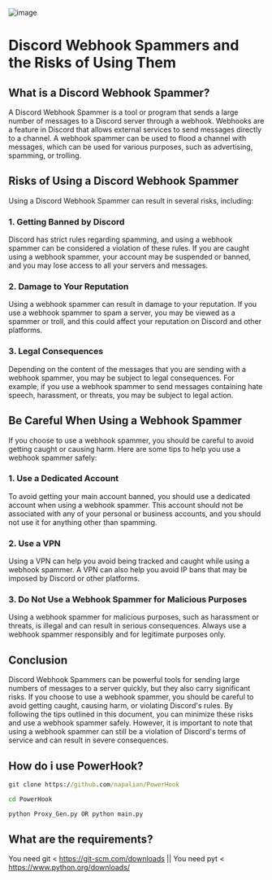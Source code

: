 ![image](https://user-images.githubusercontent.com/126029556/223033654-6eae505d-abc5-4d83-86d1-15abaf401a9a.png)

# Discord Webhook Spammers and the Risks of Using Them

## What is a Discord Webhook Spammer?

A Discord Webhook Spammer is a tool or program that sends a large number of messages to a Discord server through a webhook. Webhooks are a feature in Discord that allows external services to send messages directly to a channel. A webhook spammer can be used to flood a channel with messages, which can be used for various purposes, such as advertising, spamming, or trolling.

## Risks of Using a Discord Webhook Spammer

Using a Discord Webhook Spammer can result in several risks, including:

### 1. Getting Banned by Discord

Discord has strict rules regarding spamming, and using a webhook spammer can be considered a violation of these rules. If you are caught using a webhook spammer, your account may be suspended or banned, and you may lose access to all your servers and messages.

### 2. Damage to Your Reputation

Using a webhook spammer can result in damage to your reputation. If you use a webhook spammer to spam a server, you may be viewed as a spammer or troll, and this could affect your reputation on Discord and other platforms.

### 3. Legal Consequences

Depending on the content of the messages that you are sending with a webhook spammer, you may be subject to legal consequences. For example, if you use a webhook spammer to send messages containing hate speech, harassment, or threats, you may be subject to legal action.

## Be Careful When Using a Webhook Spammer

If you choose to use a webhook spammer, you should be careful to avoid getting caught or causing harm. Here are some tips to help you use a webhook spammer safely:

### 1. Use a Dedicated Account

To avoid getting your main account banned, you should use a dedicated account when using a webhook spammer. This account should not be associated with any of your personal or business accounts, and you should not use it for anything other than spamming.

### 2. Use a VPN

Using a VPN can help you avoid being tracked and caught while using a webhook spammer. A VPN can also help you avoid IP bans that may be imposed by Discord or other platforms.

### 3. Do Not Use a Webhook Spammer for Malicious Purposes

Using a webhook spammer for malicious purposes, such as harassment or threats, is illegal and can result in serious consequences. Always use a webhook spammer responsibly and for legitimate purposes only.

## Conclusion

Discord Webhook Spammers can be powerful tools for sending large numbers of messages to a server quickly, but they also carry significant risks. If you choose to use a webhook spammer, you should be careful to avoid getting caught, causing harm, or violating Discord's rules. By following the tips outlined in this document, you can minimize these risks and use a webhook spammer safely. However, it is important to note that using a webhook spammer can still be a violation of Discord's terms of service and can result in severe consequences.

## How do i use PowerHook?
```cmd
git clone https://github.com/napalian/PowerHook
```
```cmd
cd PowerHook
```
```cmd
python Proxy_Gen.py OR python main.py
```
## What are the requirements?
You need git < https://git-scm.com/downloads || 
You need pyt < https://www.python.org/downloads/
